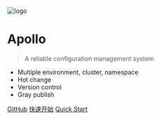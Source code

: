 ![logo](https://raw.githubusercontent.com/ctripcorp/apollo/master/doc/images/logo/logo.png)

# Apollo

> A reliable configuration management system

- Multiple environment, cluster, namespace
- Hot change
- Version control
- Gray publish

[GitHub](https://github.com/ctripcorp/apollo/)
[快速开始](zh/deployment/quick-start.md)
[Quick Start](en/quick-start.md)
